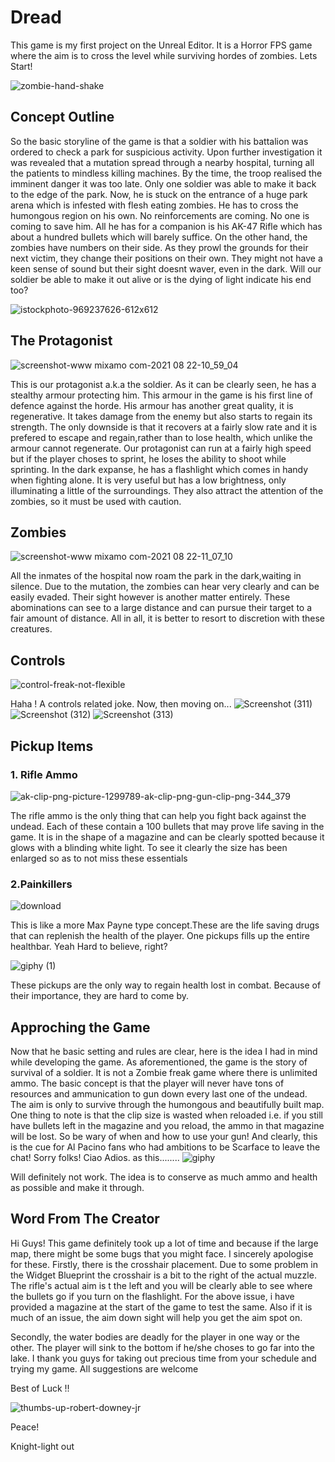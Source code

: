 #                    Dread
This game is my first project on the Unreal Editor. It is a Horror FPS game where the aim is to cross the level while surviving hordes of zombies.
Lets Start!

![zombie-hand-shake](https://user-images.githubusercontent.com/78013524/130342885-0b508c9e-8077-4d54-a2d7-e222cfe71245.gif)

## Concept Outline
  So the basic storyline of the game is that a soldier with his battalion was ordered to check a park for suspicious activity. Upon further investigation it was revealed that a mutation spread through a nearby hospital, turning all the patients to mindless killing machines. By the time, the troop realised the imminent danger it was too late. Only one soldier was able to make it back to the edge of the park. Now, he is stuck on the entrance of a huge park arena which is infested with flesh eating zombies. He has to cross the humongous region on his own. No reinforcements are coming. No one is coming to save him. All he has for a companion is his AK-47 Rifle which has about a hundred bullets which will barely   suffice. On the other hand, the zombies have numbers on their side. As they prowl the grounds for their next victim, they change their positions on their own. They might not have a keen sense of sound but their sight doesnt waver, even in the dark. Will our soldier be able to make it out alive or is the dying of light indicate his end too?
  
  ![istockphoto-969237626-612x612](https://user-images.githubusercontent.com/78013524/130343466-c6bcb365-bcaf-45ca-96a1-a67a6db7d590.jpg)

 ## The Protagonist
 ![screenshot-www mixamo com-2021 08 22-10_59_04](https://user-images.githubusercontent.com/78013524/130343585-71700cd0-2140-4008-a1bb-59426ffeea08.png)

 This is our protagonist a.k.a the soldier. As it can be clearly seen, he has a stealthy armour protecting him. This armour in the game is his first line of defence against the    horde. His armour has another great quality, it is regenerative. It takes damage from the enemy but also starts to regain its strength. The only downside is that it recovers at a fairly slow rate and it is prefered to escape and regain,rather than to lose health, which unlike the armour cannot regenerate.
 Our protagonist can run at a fairly high speed but if the player choses to sprint, he loses the ability to shoot while sprinting.
 In the dark expanse, he has a flashlight which comes in handy when fighting alone. It is very useful but has a low brightness, only illuminating a little of the surroundings. They also attract the attention of the zombies, so it must be used with caution.
 
 ## Zombies
 ![screenshot-www mixamo com-2021 08 22-11_07_10](https://user-images.githubusercontent.com/78013524/130343774-f9b36778-7903-40ae-8c5b-fc1071e7e59e.png)

All the inmates of the hospital now roam the park in the dark,waiting in silence. Due to the mutation, the zombies can hear very clearly and can be easily evaded. Their sight however is another matter entirely. These abominations can see to a large distance and can pursue their target to a fair amount of distance. All in all, it is better to resort to discretion with these creatures.

## Controls
![control-freak-not-flexible](https://user-images.githubusercontent.com/78013524/130361507-91aedd59-e0f1-47a3-b134-defe41899557.gif)

Haha ! A controls related joke. Now, then moving on...
![Screenshot (311)](https://user-images.githubusercontent.com/78013524/130344099-9134a372-12f7-4631-a460-768cbe587e58.png)
![Screenshot (312)](https://user-images.githubusercontent.com/78013524/130344104-d9d07d79-e6b0-4cf1-8c96-47be0e3db62e.png)
![Screenshot (313)](https://user-images.githubusercontent.com/78013524/130344106-5c2c9975-5556-470a-aedb-deb5d5971fc7.png)

## Pickup Items
### 1. Rifle Ammo
![ak-clip-png-picture-1299789-ak-clip-png-gun-clip-png-344_379](https://user-images.githubusercontent.com/78013524/130344597-a7229d01-3b08-4c06-827b-5fa4eb68a4a5.png)

The rifle ammo is the only thing that can help you fight back against the undead. Each of these contain a 100 bullets that may prove life saving in the game. It is in the shape of a magazine and can be clearly spotted because it glows with a blinding white light. To see it clearly the size has been enlarged so as to not miss these essentials

### 2.Painkillers
![download](https://user-images.githubusercontent.com/78013524/130344646-ba510d35-d835-4239-b4ef-9288382cf20a.jpg)

This is like a more Max Payne type concept.These are the life saving drugs that can replenish the health of the player. One pickups fills up the entire healthbar. 
Yeah Hard to believe, right?

![giphy (1)](https://user-images.githubusercontent.com/78013524/130361582-0d8f86fa-1065-4c3b-9344-f5ea38908ea4.gif)

These pickups are the only way to regain health lost in combat. Because of their importance, they are hard to come by. 

## Approching the Game
Now that he basic setting and rules are clear, here is the idea I had in mind while developing the game. As aforementioned, the game is the story of survival of a soldier. It is not a Zombie freak game where there is unlimited ammo. The basic concept is that the player will never have tons of resources and ammunication to gun down every last one of the undead. The aim is only to survive through the humongous and beautifully built map. One thing to note is that the clip size is wasted when reloaded i.e. if you still have bullets left in the magazine and you reload, the ammo in that magazine will be lost. So be wary of when and how to use your gun!
And clearly, this is the cue for Al Pacino fans who had ambitions to be Scarface to leave the chat! Sorry folks!
Ciao Adios. as this........
![giphy](https://user-images.githubusercontent.com/78013524/130361845-93d40890-25e2-49a5-9e63-f5cad0cd53ae.gif)


Will definitely not work.
 The idea is to conserve as much ammo and health as possible and make it through.
 
 ## Word From The Creator
 Hi Guys! This game definitely took up a lot of time and because if the large map, there might be some bugs that you might face. I sincerely apologise for these.
 Firstly, there is the crosshair placement. Due to some problem in the Widget Blueprint the crosshair is a bit to the right of the actual muzzle. The rifle's actual aim is t the left and you will be clearly able to see where the bullets go if you turn on the flashlight. For the above issue, i have provided a magazine at the start of the game to test the same.  Also if it is much of an issue, the aim down sight will help you get the aim spot on.
 
 Secondly, the water bodies are deadly for the player in one way or the other. The player will sink to the bottom if he/she choses to go far into the lake.
 I thank you guys for taking out precious time from your schedule and trying my game. All suggestions are welcome
 
 Best of Luck !!
 
![thumbs-up-robert-downey-jr](https://user-images.githubusercontent.com/78013524/130362485-d243cf0e-199a-4212-b9bb-622d1e7a461f.gif)


Peace!

Knight-light out
 



